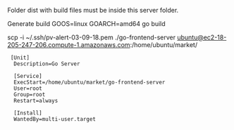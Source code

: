 Folder dist with build files must be inside this server folder.

Generate build
GOOS=linux GOARCH=amd64 go build 

scp -i ~/.ssh/pv-alert-03-09-18.pem ./go-frontend-server ubuntu@ec2-18-205-247-206.compute-1.amazonaws.com:/home/ubuntu/market/

```
 [Unit]
  Description=Go Server

  [Service]
  ExecStart=/home/ubuntu/market/go-frontend-server
  User=root
  Group=root
  Restart=always

  [Install]
  WantedBy=multi-user.target
  ```